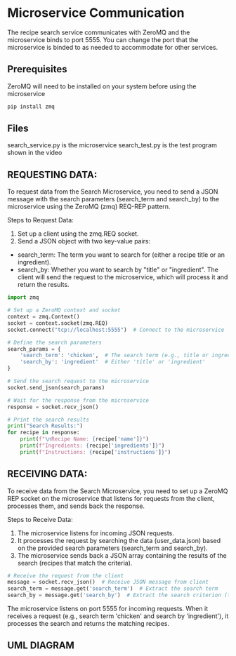 # Microservice Communication
The recipe search service communicates with ZeroMQ and the microservice binds to port 5555. You can change the port that the microservice is binded to as needed to accommodate for other services.
## Prerequisites
ZeroMQ will need to be installed on your system before using the microservice
```bash
pip install zmq
```
## Files
search_service.py is the microservice
search_test.py is the test program shown in the video

## REQUESTING DATA:
To request data from the Search Microservice, you need to send a JSON message with the search parameters (search_term and search_by) to the microservice using the ZeroMQ (zmq) REQ-REP pattern.

Steps to Request Data:
1. Set up a client using the zmq.REQ socket.
2. Send a JSON object with two key-value pairs:
  - search_term: The term you want to search for (either a recipe title or an ingredient).
  - search_by: Whether you want to search by "title" or "ingredient".
The client will send the request to the microservice, which will process it and return the results.
```python
import zmq

# Set up a ZeroMQ context and socket
context = zmq.Context()
socket = context.socket(zmq.REQ)
socket.connect("tcp://localhost:5555")  # Connect to the microservice

# Define the search parameters
search_params = {
    'search_term': 'chicken',  # The search term (e.g., title or ingredient)
    'search_by': 'ingredient'  # Either 'title' or 'ingredient'
}

# Send the search request to the microservice
socket.send_json(search_params)

# Wait for the response from the microservice
response = socket.recv_json()

# Print the search results
print("Search Results:")
for recipe in response:
    print(f"\nRecipe Name: {recipe['name']}")
    print(f"Ingredients: {recipe['ingredients']}")
    print(f"Instructions: {recipe['instructions']}")
```

## RECEIVING DATA:
To receive data from the Search Microservice, you need to set up a ZeroMQ REP socket on the microservice that listens for requests from the client, processes them, and sends back the response.

Steps to Receive Data:

1. The microservice listens for incoming JSON requests.
2. It processes the request by searching the data (user_data.json) based on the provided search parameters (search_term and search_by).
3. The microservice sends back a JSON array containing the results of the search (recipes that match the criteria).
```python
# Receive the request from the client
message = socket.recv_json()  # Receive JSON message from client
search_term = message.get('search_term')  # Extract the search term
search_by = message.get('search_by')  # Extract the search criterion (title or ingredient)
```
The microservice listens on port 5555 for incoming requests.
When it receives a request (e.g., search term 'chicken' and search by 'ingredient'), it processes the search and returns the matching recipes.

## UML DIAGRAM
